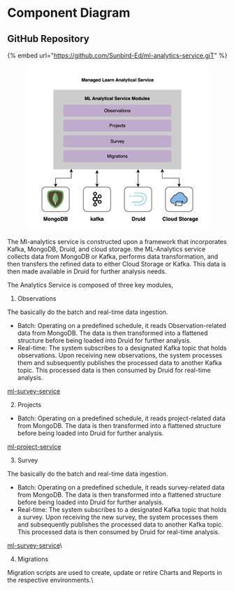 # Component Diagram

## GitHub Repository

{% embed url="https://github.com/Sunbird-Ed/ml-analytics-service.giT" %}

<figure><img src="../../../../.gitbook/assets/Screenshot 2023-08-16 at 2.08.08 PM (1).png" alt=""><figcaption></figcaption></figure>

The Ml-analytics service is constructed upon a framework that incorporates Kafka, MongoDB, Druid, and cloud storage. the ML-Analytics service collects data from MongoDB or Kafka, performs data transformation, and then transfers the refined data to either Cloud Storage or Kafka. This data is then made available in Druid for further analysis needs.

The Analytics Service is composed of three key modules,

1. Observations

The basically do the batch and real-time data ingestion.

* Batch: Operating on a predefined schedule, it reads Observation-related data from MongoDB. The data is then transformed into a flattened structure before being loaded into Druid for further analysis.
* Real-time: The system subscribes to a designated Kafka topic that holds observations. Upon receiving new observations, the system processes them and subsequently publishes the processed data to another Kafka topic. This processed data is then consumed by Druid for real-time analysis.

[ml-survey-service](../ml-survey-service/ "mention")

2. Projects

* Batch: Operating on a predefined schedule, it reads project-related data from MongoDB. The data is then transformed into a flattened structure before being loaded into Druid for further analysis.

[ml-project-service](../ml-project-service/ "mention")

3. Survey

The basically do the batch and real-time data ingestion.

* Batch: Operating on a predefined schedule, it reads survey-related data from MongoDB. The data is then transformed into a flattened structure before being loaded into Druid for further analysis.
* Real-time: The system subscribes to a designated Kafka topic that holds a survey. Upon receiving the new survey, the system processes them and subsequently publishes the processed data to another Kafka topic. This processed data is then consumed by Druid for real-time analysis.

[ml-survey-service](../ml-survey-service/ "mention")\\

4. Migrations

Migration scripts are used to create, update or retire Charts and Reports in the respective environments.\
